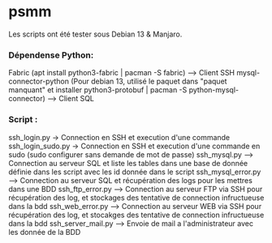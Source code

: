 # psmm
Les scripts ont été tester sous Debian 13 & Manjaro.

### Dépendense Python:
Fabric (apt install python3-fabric | pacman -S fabric) --> Client SSH
mysql-connector-python (Pour debian 13, utilisé le paquet dans "paquet manquant" et installer python3-protobuf | pacman -S python-mysql-connector) --> Client SQL

### Script :
ssh_login.py -> Connection en SSH et execution d'une commande
ssh_login_sudo.py -> Connection en SSH et execution d'une commande en sudo (sudo configurer sans demande de mot de passe)
ssh_mysql.py --> Connection au serveur SQL et liste les tables dans une base de donnée définie dans les script avec les id donnée dans le script
ssh_mysql_error.py --> Connection au serveur SQL et récupération des logs pour les mettres dans une BDD
ssh_ftp_error.py --> Connection au serveur FTP via SSH pour récupération des log, et stockages des tentative de connection infructueuse dans la bdd
ssh_web_error.py --> Connection au serveur WEB via SSH pour récupération des log, et stocakges des tentative de connection infructueuse dans la bdd
ssh_server_mail.py --> Envoie de mail a l'administrateur avec les donnée de la BDD